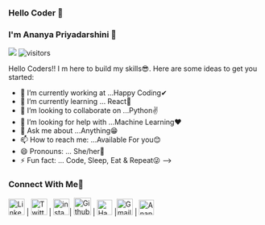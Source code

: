 ### Hello Coder 👋
### I'm Ananya Priyadarshini 🤩
![](https://komarev.com/ghpvc/?username=8&ananyasahoo&color=green)
![visitors](https://visitor-badge.laobi.icu/badge?page_id=TheDudeThatCode)

Hello Coders!! I m here to build my skills😎.
Here are some ideas to get you started:

- 🔭 I’m currently working at ...Happy Coding✔
- 🌱 I’m currently learning ... React🤞
- 👯 I’m looking to collaborate on ...Python✌
- 🤔 I’m looking for help with ...Machine Learning❤
- 💬 Ask me about ...Anything😁
- 📫 How to reach me: ...Available For you😊
- 😄 Pronouns: ... She/her👩
- ⚡ Fun fact: ... Code, Sleep, Eat & Repeat😜
-->

### Connect With Me🤩


[<img src="https://github.com/TheDudeThatCode/TheDudeThatCode/blob/master/Assets/Linkedin.svg" alt="Linkedin Logo" width="32">](https://www.linkedin.com/in/ananya-priyadarshini-992509149/) | [<img src="https://github.com/TheDudeThatCode/TheDudeThatCode/blob/master/Assets/Twitter.svg" alt="Twitter Logo" width="32">](https://twitter.com/priyada43675964) | [<img src="https://github.com/TheDudeThatCode/TheDudeThatCode/blob/master/Assets/Instagram.svg" alt="instagram logo" width="32">](https://www.instagram.com/the.smiling_soul/)| [<img src="https://cdn.svgporn.com/logos/github-icon.svg" alt="Github logo" width="34">](https://github.com/ananyasahoo) | [<img src="https://github.com/TheDudeThatCode/TheDudeThatCode/blob/master/Assets/HackerRank.svg" alt="HackerRank Logo" width="30">](https://www.hackerrank.com/priyadarshinian2) |[<img src="https://github.com/TheDudeThatCode/TheDudeThatCode/blob/master/Assets/Gmail.svg" alt="Gmail logo" height="32">](mailto:priyadarshiniananya776@gai.com) | <a href="https://dev.to/ananyasahoo">
  <img src="https://d2fltix0v2e0sb.cloudfront.net/dev-badge.svg" alt="Ananya Priyadarshini's DEV Profile" height="30" width="30">
</a>
        

